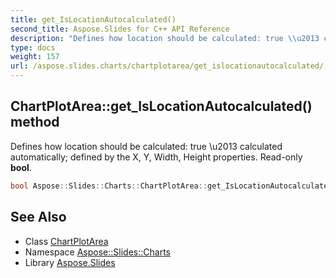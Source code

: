 ```yaml
---
title: get_IsLocationAutocalculated()
second_title: Aspose.Slides for C++ API Reference
description: "Defines how location should be calculated: true \\u2013 calculated automatically; defined by the X, Y, Width, Height properties. Read-only bool."
type: docs
weight: 157
url: /aspose.slides.charts/chartplotarea/get_islocationautocalculated/
---
```

## ChartPlotArea::get_IsLocationAutocalculated() method


Defines how location should be calculated: true \\u2013 calculated automatically; defined by the X, Y, Width, Height properties. Read-only **bool**.

```cpp
bool Aspose::Slides::Charts::ChartPlotArea::get_IsLocationAutocalculated()
```

## See Also

* Class [ChartPlotArea](../)
* Namespace [Aspose::Slides::Charts](../../)
* Library [Aspose.Slides](../../../)